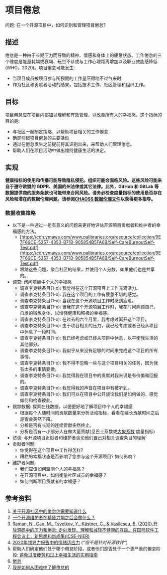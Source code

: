 # 项目倦怠

问题: 在一个开源项目中，如何识别和管理项目倦怠?

## 描述

倦怠是一种由于长期压力而导致的精神、情感和身体上的疲惫状态。工作倦怠的三个维度是能量耗竭或衰竭、玩世不恭或与工作心理距离增加以及职业效能感降低(WHO，2020)。项目倦怠可能发生:
* 当项目成员被项目参与所预期的工作量压得喘不过气来时
* 作为社区和贡献者活动的结果，包括技术工作、社区管理和组织工作。


## 目标

项目倦怠应在项目内部加以理解和有效管理，以改善所有人的幸福感。这个指标的目的是:

*   与社区一起制定策略，以帮助项目相关的工作倦怠
*   确定引起项目倦怠的主要活动
*   通过在倦怠发生之前提前将其识别出来，来帮助人们管理倦怠。
*   帮助人们在项目活动中做出维持健康生活的决定。


## 实现

__健康指标的使用和传播可能导致隐私侵犯。组织可能会面临风险。这些风险可能来自于遵守欧盟的 GDPR、美国的州法律或其它法律。此外，GitHub 和 GitLab 等数据提供商的服务条款也可能带来合同风险。请务必检查度量指标的使用是否存在风险和潜在的数据伦理问题。请参阅[CHAOSS 数据伦理文件](https://github.com/chaoss/metrics/tree/main/resources)以获得更多指导。__


### 数据收集策略

*   以下是一种通过一组有意义的问题来更好地评估开源项目贡献者和维护者的幸福感的方法。
    *   [https://cdn.ymaws.com/www.palibraries.org/resource/collection/9E7F69CE-5257-4353-B71B-905854B5FA6B/Self-CareBurnoutSelf-Test.pdf](https://cdn.ymaws.com/www.palibraries.org/resource/collection/9E7F69CE-5257-4353-B71B-905854B5FA6B/Self-CareBurnoutSelf-Test.pdf)
    *   跟踪这些问题，聚合社区的结果，并使用个人分数，如果他们也是共享的。
*   调查: 询问项目中个人的幸福感
    *   调查李克特条目(1-x): 我觉得在这个开源项目上工作充满活力。
    *   调查李克特条目(1-x): 我在这个项目的工作有疲惫不堪的感觉。
    *   调查李克特条目(1-x): 当我在这个开源项目工作时感到疲惫。
    *   调查李克特条目(1-x): 当我在这个开源项目工作时，我花时间照顾自己，自发的锻炼身体，以增强健康和积极的幸福感。
    *   调查李克特条目(1-x): 在过去的六个月里，我考虑过离开这个项目。
    *   调查李克特条目(1-x): 由于项目相关的压力，我已经考虑或者已经从项目中休息了一段时间。
    *   调查李克特条目(1-x): 我已经考虑或已经从项目中休息，以平衡我生活的其他部分。
    *   调查李克特条目(1-x): 我似乎从来没有足够的时间来完成这个项目的所有事情。
    *   调查李克特条目(1-x): 我不得不忽略一些与这个项目相关的任务，因为我有太多的事情要做。
    *   调查李克特条目(1-x): 我觉得我在项目中的贡献对我来说是有价值和回报的。
    *   调查李克特条目(1-x): 我觉得我的声音在项目中有被听到。
    *   调查李克特条目(1-x): 我们可以在项目中公开谈论我们是如何做的，感觉如何和检查彼此。
*   跟踪数据: 探索在线数据，以便更好地了解项目中个人的幸福感
    *   根据每个人随时间的贡献数量来分析活动指标，看看在延长贡献时间之后是否会突然下降。
    *   分析是否有长期的连续贡献突然终止。
    *   分析是否有一小部分人在做大量贡献(见巴士系数或[大象系数](https://chaoss.community/metric-elephant-factor/) 度量指标)
*   访谈: 与开源项目贡献者和维护者谈论他们自己对相关调查条目的理解
*   贡献者问题:
    *   你觉得在这个项目中工作得怎样?
    *   糟糕的幸福状态是否影响了您参与这个开源项目? 如何影响？
*   维护者问题:
    *   我们应该如何监测个人的幸福感？
    *   在开源项目中，如何衡量社区成员的幸福感？
    *   如何判断项目贡献者的幸福感？


## 参考资料

1. [关于开源社区中的倦怠你需要知道什么](https://opensource.com/article/19/11/burnout-open-source-communities)
2. [一个开源维护者在精疲力竭之后会做什么？](https://www.infoworld.com/article/3563326/what-does-an-open-source-maintainer-do-after-burnout.html)
3. [Raman, N., Cao, M., Tsvetkov, Y., Kästner, C., & Vasilescu, B. (2020).开放源码中的压力和倦怠: 走向发现、理解和减轻不健康的互动。在国际软件工程会议上，新思想和新成果(ICSE-NIER)](https://cmustrudel.github.io/papers/raman20toxicity.pdf)
4. [2020年领导力报告中的情绪适应力](https://docs.google.com/document/d/18FfZ86PGA_uSFf425EzKXAmiFQLFBPqjqPN7iu1TZRw/edit#) (_“但不是针对开源软件”_)
5. 帮助人们确定他们处于哪个倦怠阶段，或者他们是否处于一个更严重的倦怠阶段: [避免过度疲劳和过上幸福生活的实用指南](https://opensource.com/business/15/12/avoid-burnout-live-happy)
6. [倦怠](https://www.scientificamerican.com/article/burned-out/)
7. [我是如何从困难中了解倦怠的](https://opensource.com/article/20/3/burnout)
